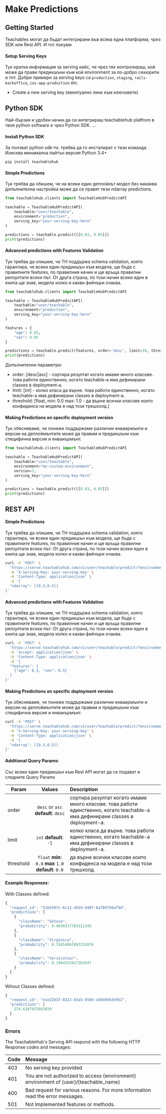 # Make Predictions

## <a id="how-to-predict-getting-started"></a> Getting Started

Teachables могат да бъдат интегрирани във всяка една платформа, чрез SDK или Rest API. И тнт локуми

#### Setup Serving Keys

Тук кратка информация за serving кийс, че чрез тях контролираш, кой може да прави предикшъни към кой environment за по-добро секюрити и тнт. Добри примери за serving keys са `production`, `staging`, `rails-backoffice`, `ios-app-production` etc.

- Create a new serving key (евентуално линк към ключовете)


## <a id="how-to-predict-python-sdk"></a> Python SDK

Най-бързия и удобен начин да си интегрираш teachablehub platfrom в твоя python software е чрез Python SDK. ...

#### Install Python SDK

За ползват python sdk-то. трябва да го инсталират с тази команда. Изисква минимална пайтън версия Python 3.4+

```
pip install teachablehub
```


#### Simple Predictions

Тук трябва да обишем, че на всеки един деплойнът модел без никаква допълнителна настройка може да се правят тези ndarray predictions. 


```python
from teachablehub.clients import TeachableHubPredictAPI

teachable = TeachableHubPredictAPI(
    teachable="user/teachable",
    environment="production",
    serving_key="your-serving-key-here"
)

predictions = teachable.predict([[0.03, 0.05]])
print(predictions)
```

#### Advanced predictions with Features Validation

Тук трябва да опишем, че TH поддържа schema validation, която гарантира, че всеки един предикшън към модела, ще бъде с правилните features, по правилния начин и ще връща правилни релзултати всеки път. От друга страна, по този начин всеки един в екипа ще знае, модела колко и какви фийчъри очаква.

```python
from teachablehub.clients import TeachableHubPredictAPI

teachable = TeachableHubPredictAPI(
    teachable="user/teachable",
    environment="production",
    serving_key="your-serving-key-here"
)

features = {
    "age": 0.03,
    "sex": 0.05
}

predictions = teachable.predict(features, order='desc', limit=10, threshold=0.5)
print(predictions)
```

Допълнителни параметри:
- order: [desc|asc] - сортира резултат когато имаме много класове. това работи единственно, когато teachable-a има дефинирани classes в deployment-а.
- limit: [int] - колко класа да върне. това работи единственно, когато teachable-a има дефинирани classes в deployment-а.
- threshold: [float, min: 0.0 max: 1.0 - да върне всички класове които конфиденса на модела е над този трешхолд.]

#### Making Predictions on specific deployment version

Тук обясняваме, че понеже поддържаме различни енваирмънти и версии на деплоймънтите може да правим и предикшъни към специфична версия и енваиърмънт.

```python
from teachablehub.clients import TeachableHubPredictAPI

teachable = TeachableHubPredictAPI(
    teachable="user/teachable",
    environment="my-custom-environment",
    version=3,
    serving_key="your-serving-key-here"
)

predictions = teachable.predict([[0.03, 0.05]])
print(predictions)
```


## <a id="how-to-predict-rest-api"></a> REST API

#### Simple Predictions

Тук трябва да опишем, че TH поддържа schema validation, която гарантира, че всеки един предикшън към модела, ще бъде с правилните features, по правилния начин и ще връща правилни релзултати всеки път. От друга страна, по този начин всеки един в екипа ще знае, модела колко и какви фийчъри очаква.


```bash
curl -X 'POST' \
  'https://serve.teachablehub.com/v1/user/teachable/predict/?environment=production' \
  -H 'X-Serving-Key: your-serving-key' \
  -H 'Content-Type: application/json' \
  -d '{
  "ndarray": [[0.3,0.5]]
}'
```

#### Advanced predictions with Features Validation

Тук трябва да опишем, че TH поддържа schema validation, която гарантира, че всеки един предикшън към модела, ще бъде с правилните features, по правилния начин и ще връща правилни релзултати всеки път. От друга страна, по този начин всеки един в екипа ще знае, модела колко и какви фийчъри очаква.

```bash
curl -X 'POST' \
  'https://serve.teachablehub.com/v1/user/teachable/predict/?environment=production' \
  -H 'accept: application/json' \
  -H 'Content-Type: application/json' \
  -d '{
  "features": [
    {"age": 0.3, "sex": 0.5}
  ]
}'
```

#### Making Predictions on specific deployment version

Тук обясняваме, че понеже поддържаме различни енваирмънти и версии на деплоймънтите може да правим и предикшъни към специфична версия и енваиърмънт.

```bash
curl -X 'POST' \
  'https://serve.teachablehub.com/v1/user/teachable/predict/?environment=my-custom-environment&version=3' \
  -H 'X-Serving-Key: your-serving-key' \
  -H 'Content-Type: application/json' \
  -d '{
  "ndarray": [[0.3,0.5]]
}'
```

#### Additional Query Params:

Със всеки един предикшън към Rest API могат да се подават и следните Query Params

| Param     |      Values      |  Description |
|-----------|:-------------:|:------|
| order     |  `desc` or `asc` **default**: `desc` | сортира резултат когато имаме много класове. това работи единственно, когато teachable-a има дефинирани classes в deployment-а. |
| limit     |    `int` **default**: `-1`  |   колко класа да върне. това работи единственно, когато teachable-a има дефинирани classes в deployment-а. |
| threshold | `float` **min**: `0.0` **max** `1.0` **default**: `0.0` |    да върне всички класове които конфиденса на модела е над този трешхолд. |

#### Example Responses:

With Classes defined:

```javascript
{
  "request_id": "51b5597c-6c12-4559-948f-8a789756af9d",
  "predictions": [
    {
      "className": "Setosa",
      "probability": 0.4830337783311345
    },
    {
      "className": "Virginica",
      "probability": 0.31854067893251076
    },
    {
      "className": "Versicolour",
      "probability": 0.1984255427363547
    }
  ]
}
```

Wihout Classes defined:

```javascript
{
  "request_id": "e1e22637-0222-43a5-850d-a5640493e952",
  "predictions": [
    274.6187975893929
  ]
}
```

### Errors

The TeachableHub's Serving API respond with the following HTTP Response codes and messages:

| Code     |      Message      |
|-----------|:-------------|
| 403     |  No serving key provided |
| 401     |  You are not authorized to access {environment} environment of {user}/{teachable_name} |
| 400     |  Bad request for various reasons. For more information read the error messages. |
| 501     |  Not Implemented features or methods. |

